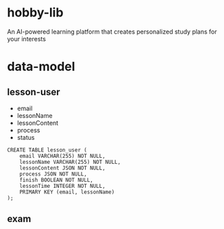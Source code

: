 # hobby-lib
An AI-powered learning platform that creates personalized study plans for your interests

# data-model

## lesson-user
* email
* lessonName
* lessonContent
* process
* status
```
CREATE TABLE lesson_user (
    email VARCHAR(255) NOT NULL,
    lessonName VARCHAR(255) NOT NULL,
    lessonContent JSON NOT NULL,
    process JSON NOT NULL,
    finish BOOLEAN NOT NULL,
    lessonTime INTEGER NOT NULL,
    PRIMARY KEY (email, lessonName)
);
```
## exam